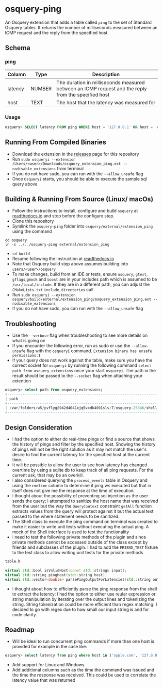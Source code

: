# osquery-ping
An Osquery extension that adds a table called `ping` to the set of Standard Osquery tables. It returns the number of 
milliseconds measured between an ICMP request and the reply from the specified host. 


## Schema
### ping
| Column    | Type   | Description                                                                                         |
|-----------|--------|-----------------------------------------------------------------------------------------------------|
| latency   | NUMBER | The duration in milliseconds measured between an ICMP request and the reply from the specified host |
| host      | TEXT   | The host that the latency was measured for                                                          |


### Usage
```sql
osquery> SELECT latency FROM ping WHERE host = '127.0.0.1' OR host = 'www.apple.com';
```
## Running From Compiled Binaries
* Download the extension in the [releases](https://github.com/eopeter/osquery-ping/releases) page for this repository
* Run `sudo osqueryi --extension /Users/<user>/Downloads/osquery_extension_ping.ext --nodisable_extensions` from terminal
* If you do not have sudo, you can run with the `--allow_unsafe` flag
* Once `Osqueryi` starts, you should be able to execute the sample sql query above

## Building & Running From Source (Linux/ macOs)
* Follow the instructions to install, configure and build `osquery` at [readthedocs.io](https://osquery.readthedocs.io/en/latest/development/building/) and stop before the configure step.
* Clone this repository
* Symlink the `osquery-ping` folder into `osquery/external/extension_ping` using the command
```
cd osquery
ln -s ../../osquery-ping external/extension_ping
```
* `cd build`
* Resume following the instruction at [readthedocs.io](https://osquery.readthedocs.io/en/latest/development/building/)
* Note that Osquery build step above assumes building into `users/<user>/osquery`
* To make changes, build from an IDE or tests, ensure `osquery`, `gtest`, `gflags`,`gmock` and `boost` are in your includes path which is assumed to be `/usr/local/include`. If they are in a different path, you can adjust the `CMakeLists.txt` `include_directories` call
* Run `sudo osqueryi --extension osquery/build/external/extension_ping/osquery_extension_ping.ext --nodisable_extensions`
* If you do not have sudo, you can run with the `--allow_unsafe` flag

## Troubleshooting
* Use the `--verbose` flag when troubleshooting to see more details on what is going on
* If you encounter the following error, run as sudo or use the `--allow-unsafe` flag with the `osqueryi` command. `Extension binary has unsafe permissions:1`
* If your query does not work against the table, make sure you have the correct socket for `osqueryi` by running the following command `select path from osquery_extensions` once your start `osqueryi`. The path in the result should be passed to the `--socket` flag when attaching your extention
```sql
osquery> select path from osquery_extensions;
+-------------------------------------------------------------------------+
| path                                                                    |
+-------------------------------------------------------------------------+
| /var/folders/w5/pvflyg8942d4041xjq5vxdk4001slv/T/osquery-25846/shell.em |
+-------------------------------------------------------------------------+
```

## Design Consideration

* I had the option to either do real-time pings or find a source that shows the history of pings and filter by the specified host. Showing the history of pings will not be the right solution as it may not match the user's desire to find the current latency for the specified host at the current time.
* It will be possible to allow the user to see how latency has changed overtime by using a sqlite db to keep track of all ping requests. For the current ask, that may be an overkill.
* I also considered querying the `process_events` table in Osquery and using the `cmdline` column to determine if ping ws executed but that in itself does not give me the response at the time of execution.
* I thought about the possibility of preventing sql injection as the user sends the query; I attempted to sanitize the host name that was received from the user but the way the `QueryContext` constraint `getAll` function extracts values from the query will protect against it but the actual text passed to the where statement needs to be sanitized.
* The Shell class to execute the ping command on terminal was created to make it easier to write unit tests without executing the actual ping. A mock of the Shell interface is used to test the functionality
* I need to test the following private methods of the plugin and since private methods cannot be accessed outside of the class except by friends and subclasses of the plugin. I had to add the `FRIEND_TEST` fixture to the test class to allow writing unit tests for the private methods
```c++
table.h
--
virtual std::bool isValidHost(const std::string& input);
virtual std::string pingHost(std::string host);
virtual std::vector<double> parsePingOutputForLatencies(std::string output);
```
* I thought about how to efficiently parse the ping response from the shell to extract the latency; I had the option to either use reular expression or string manipulation by iterating over the output lines and tokenizing the string. String tokenization could be more efficient than regex matching. I decided to go with regex due to how small our input string is and for code clarity.

## Roadmap
* Will be ideal to run concurrent ping commands if more than one host is provided for example in the case like:
```sql
osquery> select latency from ping where host in ('apple.com', '127.0.0.1', 'localhost')
```
* Add support for Linux and Windows
* Add additional columns such as the time the command was issued and the time the response was received. This could be used to correlate the latency value that was returned
